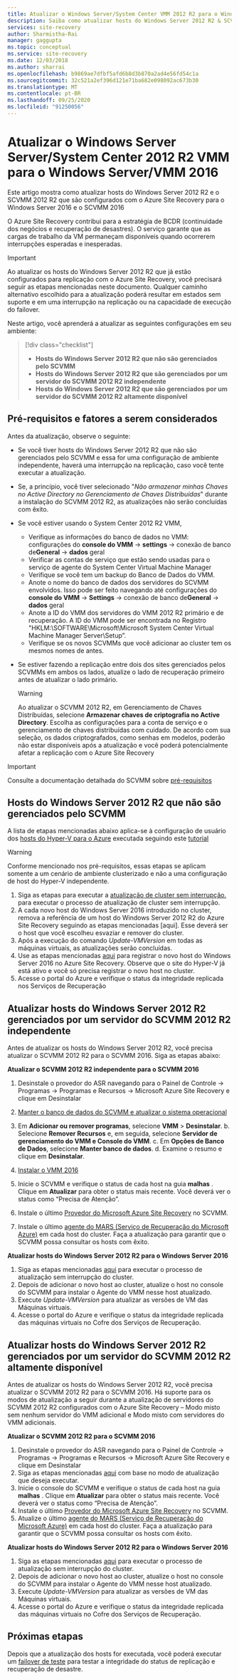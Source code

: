 ```yaml
---
title: Atualizar o Windows Server/System Center VMM 2012 R2 para o Windows Server 2016-Azure Site Recovery
description: Saiba como atualizar hosts do Windows Server 2012 R2 & SCVMM 2012 R2 configurado com Azure Site Recovery para o Windows Server 2016 & SCVMM 2016.
services: site-recovery
author: Sharmistha-Rai
manager: gaggupta
ms.topic: conceptual
ms.service: site-recovery
ms.date: 12/03/2018
ms.author: sharrai
ms.openlocfilehash: b9869ae7dfbf5afd6b8d3b870a2ad4e56fd54c1a
ms.sourcegitcommit: 32c521a2ef396d121e71ba682e098092ac673b30
ms.translationtype: MT
ms.contentlocale: pt-BR
ms.lasthandoff: 09/25/2020
ms.locfileid: "91250056"
---
```

# <a name="upgrade-windows-server-serversystem-center-2012-r2-vmm-to-windows-servervmm-2016"></a>Atualizar o Windows Server Server/System Center 2012 R2 VMM para o Windows Server/VMM 2016 

Este artigo mostra como atualizar hosts do Windows Server 2012 R2 e o SCVMM 2012 R2 que são configurados com o Azure Site Recovery para o Windows Server 2016 e o SCVMM 2016

O Azure Site Recovery contribui para a estratégia de BCDR (continuidade dos negócios e recuperação de desastres). O serviço garante que as cargas de trabalho da VM permaneçam disponíveis quando ocorrerem interrupções esperadas e inesperadas.

> [!IMPORTANT]
> Ao atualizar os hosts do Windows Server 2012 R2 que já estão configurados para replicação com o Azure Site Recovery, você precisará seguir as etapas mencionadas neste documento. Qualquer caminho alternativo escolhido para a atualização poderá resultar em estados sem suporte e em uma interrupção na replicação ou na capacidade de execução do failover.


Neste artigo, você aprenderá a atualizar as seguintes configurações em seu ambiente:

> [!div class="checklist"]
> * **Hosts do Windows Server 2012 R2 que não são gerenciados pelo SCVMM** 
> * **Hosts do Windows Server 2012 R2 que são gerenciados por um servidor do SCVMM 2012 R2 independente** 
> * **Hosts do Windows Server 2012 R2 que são gerenciados por um servidor do SCVMM 2012 R2 altamente disponível**


## <a name="prerequisites--factors-to-consider"></a>Pré-requisitos e fatores a serem considerados

Antes da atualização, observe o seguinte:

- Se você tiver hosts do Windows Server 2012 R2 que não são gerenciados pelo SCVMM e essa for uma configuração de ambiente independente, haverá uma interrupção na replicação, caso você tente executar a atualização.
- Se, a princípio, você tiver selecionado "*Não armazenar minhas Chaves no Active Directory no Gerenciamento de Chaves Distribuídas*" durante a instalação do SCVMM 2012 R2, as atualizações não serão concluídas com êxito.

- Se você estiver usando o System Center 2012 R2 VMM, 

    - Verifique as informações do banco de dados no VMM: configurações do **console do VMM**  ->  **settings**  ->  conexão de banco de**General**  ->  **dados** geral
    - Verificar as contas de serviço que estão sendo usadas para o serviço de agente do System Center Virtual Machine Manager
    - Verifique se você tem um backup do Banco de Dados do VMM.
    - Anote o nome do banco de dados dos servidores do SCVMM envolvidos. Isso pode ser feito navegando até configurações do **console do VMM**  ->  **Settings**  ->  conexão de banco de**General**  ->  **dados** geral
    - Anote a ID do VMM dos servidores do VMM 2012 R2 primário e de recuperação. A ID do VMM pode ser encontrada no Registro "HKLM:\SOFTWARE\Microsoft\Microsoft System Center Virtual Machine Manager Server\Setup”.
    - Verifique se os novos SCVMMs que você adicionar ao cluster tem os mesmos nomes de antes. 

- Se estiver fazendo a replicação entre dois dos sites gerenciados pelos SCVMMs em ambos os lados, atualize o lado de recuperação primeiro antes de atualizar o lado primário.
  > [!WARNING]
  > Ao atualizar o SCVMM 2012 R2, em Gerenciamento de Chaves Distribuídas, selecione **Armazenar chaves de criptografia no Active Directory**. Escolha as configurações para a conta de serviço e o gerenciamento de chaves distribuídas com cuidado. De acordo com sua seleção, os dados criptografados, como senhas em modelos, poderão não estar disponíveis após a atualização e você poderá potencialmente afetar a replicação com o Azure Site Recovery

> [!IMPORTANT]
> Consulte a documentação detalhada do SCVMM sobre [pré-requisitos](/system-center/vmm/upgrade-vmm?view=sc-vmm-2016#requirements-and-limitations)

## <a name="windows-server-2012-r2-hosts-which-arent-managed-by-scvmm"></a>Hosts do Windows Server 2012 R2 que não são gerenciados pelo SCVMM 
A lista de etapas mencionadas abaixo aplica-se à configuração de usuário dos [hosts do Hyper-V para o Azure](./hyper-v-azure-architecture.md) executada seguindo este [tutorial](./hyper-v-prepare-on-premises-tutorial.md)

> [!WARNING]
> Conforme mencionado nos pré-requisitos, essas etapas se aplicam somente a um cenário de ambiente clusterizado e não a uma configuração de host do Hyper-V independente.

1. Siga as etapas para executar a [atualização de cluster sem interrupção.](/windows-server/failover-clustering/cluster-operating-system-rolling-upgrade#cluster-os-rolling-upgrade-process) para executar o processo de atualização de cluster sem interrupção.
2. A cada novo host do Windows Server 2016 introduzido no cluster, remova a referência de um host do Windows Server 2012 R2 do Azure Site Recovery seguindo as etapas mencionadas [aqui]. Esse deverá ser o host que você escolheu esvaziar e remover do cluster.
3. Após a execução do comando *Update-VMVersion* em todas as máquinas virtuais, as atualizações serão concluídas. 
4. Use as etapas mencionadas [aqui](./hyper-v-azure-tutorial.md#set-up-the-source-environment) para registrar o novo host do Windows Server 2016 no Azure Site Recovery. Observe que o site do Hyper-V já está ativo e você só precisa registrar o novo host no cluster. 
5.  Acesse o portal do Azure e verifique o status da integridade replicada nos Serviços de Recuperação

## <a name="upgrade-windows-server-2012-r2-hosts-managed-by-stand-alone-scvmm-2012-r2-server"></a>Atualizar hosts do Windows Server 2012 R2 gerenciados por um servidor do SCVMM 2012 R2 independente
Antes de atualizar os hosts do Windows Server 2012 R2, você precisa atualizar o SCVMM 2012 R2 para o SCVMM 2016. Siga as etapas abaixo:

**Atualizar o SCVMM 2012 R2 independente para o SCVMM 2016**

1.  Desinstale o provedor do ASR navegando para o Painel de Controle -> Programas -> Programas e Recursos -> Microsoft Azure Site Recovery e clique em Desinstalar
2. [Manter o banco de dados do SCVMM e atualizar o sistema operacional](/system-center/vmm/upgrade-vmm?view=sc-vmm-2016#back-up-and-upgrade-the-operating-system)
3. Em **Adicionar ou remover programas**, selecione **VMM** > **Desinstalar**. b. Selecione **Remover Recursos** e, em seguida, selecione **Servidor de gerenciamento do VMM e Console do VMM**. c. Em **Opções de Banco de Dados**, selecione **Manter banco de dados**. d. Examine o resumo e clique em **Desinstalar**.

4. [Instalar o VMM 2016](/system-center/vmm/upgrade-vmm?view=sc-vmm-2016#install-vmm-2016)
5. Inicie o SCVMM e verifique o status de cada host na guia **malhas** . Clique em **Atualizar** para obter o status mais recente. Você deverá ver o status como “Precisa de Atenção”. 
17. Instale o último [Provedor do Microsoft Azure Site Recovery](https://aka.ms/downloaddra) no SCVMM.
16. Instale o último [agente do MARS (Serviço de Recuperação do Microsoft Azure)](https://aka.ms/latestmarsagent) em cada host do cluster. Faça a atualização para garantir que o SCVMM possa consultar os hosts com êxito.

**Atualizar hosts do Windows Server 2012 R2 para o Windows Server 2016**

1. Siga as etapas mencionadas [aqui](/windows-server/failover-clustering/cluster-operating-system-rolling-upgrade#cluster-os-rolling-upgrade-process) para executar o processo de atualização sem interrupção do cluster. 
2. Depois de adicionar o novo host ao cluster, atualize o host no console do SCVMM para instalar o Agente do VMM nesse host atualizado.
3. Execute *Update-VMVersion* para atualizar as versões de VM das Máquinas virtuais. 
4.  Acesse o portal do Azure e verifique o status da integridade replicada das máquinas virtuais no Cofre dos Serviços de Recuperação. 

## <a name="upgrade-windows-server-2012-r2-hosts-are-managed-by-highly-available-scvmm-2012-r2-server"></a>Atualizar hosts do Windows Server 2012 R2 gerenciados por um servidor do SCVMM 2012 R2 altamente disponível
Antes de atualizar os hosts do Windows Server 2012 R2, você precisa atualizar o SCVMM 2012 R2 para o SCVMM 2016. Há suporte para os modos de atualização a seguir durante a atualização de servidores do SCVMM 2012 R2 configurados com o Azure Site Recovery – Modo misto sem nenhum servidor do VMM adicional e Modo misto com servidores do VMM adicionais.

**Atualizar o SCVMM 2012 R2 para o SCVMM 2016**

1.  Desinstale o provedor do ASR navegando para o Painel de Controle -> Programas -> Programas e Recursos -> Microsoft Azure Site Recovery e clique em Desinstalar
2. Siga as etapas mencionadas [aqui](/system-center/vmm/upgrade-vmm?view=sc-vmm-2016#upgrade-a-standalone-vmm-server) com base no modo de atualização que deseja executar.
3. Inicie o console do SCVMM e verifique o status de cada host na guia **malhas** . Clique em **Atualizar** para obter o status mais recente. Você deverá ver o status como “Precisa de Atenção”.
4. Instale o último [Provedor do Microsoft Azure Site Recovery](https://aka.ms/downloaddra) no SCVMM.
5. Atualize o último [agente do MARS (Serviço de Recuperação do Microsoft Azure)](https://aka.ms/latestmarsagent) em cada host do cluster. Faça a atualização para garantir que o SCVMM possa consultar os hosts com êxito.


**Atualizar hosts do Windows Server 2012 R2 para o Windows Server 2016**

1. Siga as etapas mencionadas [aqui](/windows-server/failover-clustering/cluster-operating-system-rolling-upgrade#cluster-os-rolling-upgrade-process) para executar o processo de atualização sem interrupção do cluster.
2. Depois de adicionar o novo host ao cluster, atualize o host no console do SCVMM para instalar o Agente do VMM nesse host atualizado.
3. Execute *Update-VMVersion* para atualizar as versões de VM das Máquinas virtuais. 
4.  Acesse o portal do Azure e verifique o status da integridade replicada das máquinas virtuais no Cofre dos Serviços de Recuperação. 

## <a name="next-steps"></a>Próximas etapas
Depois que a atualização dos hosts for executada, você poderá executar um [failover de teste](tutorial-dr-drill-azure.md) para testar a integridade do status de replicação e recuperação de desastre.

